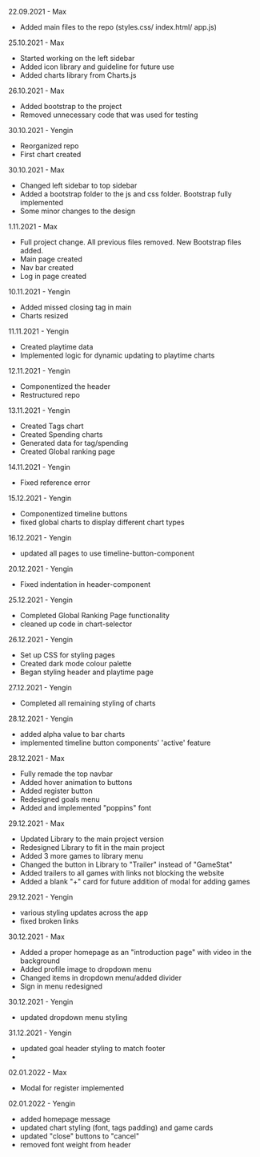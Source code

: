 22.09.2021 - Max

- Added main files to the repo (styles.css/ index.html/ app.js)

25.10.2021 - Max

- Started working on the left sidebar
- Added icon library and guideline for future use
- Added charts library from Charts.js

26.10.2021 - Max

- Added bootstrap to the project
- Removed unnecessary code that was used for testing

30.10.2021 - Yengin

- Reorganized repo
- First chart created

30.10.2021 - Max

- Changed left sidebar to top sidebar
- Added a bootstrap folder to the js and css folder. Bootstrap fully implemented
- Some minor changes to the design

1.11.2021 - Max

- Full project change. All previous files removed. New Bootstrap files added.
- Main page created
- Nav bar created
- Log in page created

10.11.2021 - Yengin

- Added missed closing tag in main
- Charts resized

11.11.2021 - Yengin

- Created playtime data
- Implemented logic for dynamic updating to playtime charts

12.11.2021 - Yengin

- Componentized the header
- Restructured repo

13.11.2021 - Yengin

- Created Tags chart
- Created Spending charts
- Generated data for tag/spending
- Created Global ranking page

14.11.2021 - Yengin

- Fixed reference error

15.12.2021 - Yengin

- Componentized timeline buttons
- fixed global charts to display different chart types

16.12.2021 - Yengin

- updated all pages to use timeline-button-component

20.12.2021 - Yengin

- Fixed indentation in header-component

25.12.2021 - Yengin

- Completed Global Ranking Page functionality
- cleaned up code in chart-selector

26.12.2021 - Yengin

- Set up CSS for styling pages
- Created dark mode colour palette
- Began styling header and playtime page

27.12.2021 - Yengin

- Completed all remaining styling of charts

28.12.2021 - Yengin

- added alpha value to bar charts
- implemented timeline button components' 'active' feature

28.12.2021 - Max

- Fully remade the top navbar
- Added hover animation to buttons
- Added register button
- Redesigned goals menu
- Added and implemented "poppins" font

29.12.2021 - Max

- Updated Library to the main project version
- Redesigned Library to fit in the main project
- Added 3 more games to library menu
- Changed the button in Library to "Trailer" instead of "GameStat"
- Added trailers to all games with links not blocking the website
- Added a blank "+" card for future addition of modal for adding games

29.12.2021 - Yengin

- various styling updates across the app
- fixed broken links

30.12.2021 - Max

- Added a proper homepage as an "introduction page" with video in the background
- Added profile image to dropdown menu
- Changed items in dropdown menu/added divider
- Sign in menu redesigned

30.12.2021 - Yengin

- updated dropdown menu styling

31.12.2021 - Yengin

- updated goal header styling to match footer
-

02.01.2022 - Max

- Modal for register implemented

02.01.2022 - Yengin

- added homepage message
- updated chart styling (font, tags padding) and game cards
- updated "close" buttons to "cancel"
- removed font weight from header